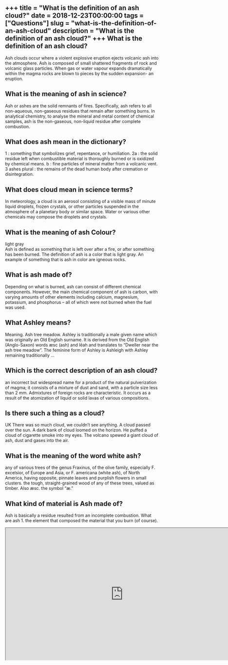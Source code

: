 +++
title = "What is the definition of an ash cloud?"
date = 2018-12-23T00:00:00
tags = ["Questions"]
slug = "what-is-the-definition-of-an-ash-cloud"
description = "What is the definition of an ash cloud?"
+++
What is the definition of an ash cloud?
---------------------------------------

Ash clouds occur where a violent explosive eruption ejects volcanic ash into the atmosphere. Ash is composed of small shattered fragments of rock and volcanic glass particles. When gas or water vapour expands dramatically within the magma rocks are blown to pieces by the sudden expansion- an eruption.

What is the meaning of ash in science?
--------------------------------------

Ash or ashes are the solid remnants of fires. Specifically, ash refers to all non-aqueous, non-gaseous residues that remain after something burns. In analytical chemistry, to analyse the mineral and metal content of chemical samples, ash is the non-gaseous, non-liquid residue after complete combustion.

What does ash mean in the dictionary?
-------------------------------------

1 : something that symbolizes grief, repentance, or humiliation. 2a : the solid residue left when combustible material is thoroughly burned or is oxidized by chemical means. b : fine particles of mineral matter from a volcanic vent. 3 ashes plural : the remains of the dead human body after cremation or disintegration.

What does cloud mean in science terms?
--------------------------------------

In meteorology, a cloud is an aerosol consisting of a visible mass of minute liquid droplets, frozen crystals, or other particles suspended in the atmosphere of a planetary body or similar space. Water or various other chemicals may compose the droplets and crystals.

What is the meaning of ash Colour?
----------------------------------

light gray  
Ash is defined as something that is left over after a fire, or after something has been burned. The definition of ash is a color that is light gray. An example of something that is ash in color are igneous rocks.

What is ash made of?
--------------------

Depending on what is burned, ash can consist of different chemical components. However, the main chemical component of ash is carbon, with varying amounts of other elements including calcium, magnesium, potassium, and phosphorus – all of which were not burned when the fuel was used.

What Ashley means?
------------------

Meaning. Ash tree meadow. Ashley is traditionally a male given name which was originally an Old English surname. It is derived from the Old English (Anglo-Saxon) words æsc (ash) and lēah and translates to “Dweller near the ash tree meadow”. The feminine form of Ashley is Ashleigh with Ashley remaining traditionally …

Which is the correct description of an ash cloud?
-------------------------------------------------

an incorrect but widespread name for a product of the natural pulverization of magma; it consists of a mixture of dust and sand, with a particle size less than 2 mm. Admixtures of foreign rocks are characteristic. It occurs as a result of the atomization of liquid or solid lavas of various compositions.

Is there such a thing as a cloud?
---------------------------------

UK There was so much cloud, we couldn’t see anything. A cloud passed over the sun. A dark bank of cloud loomed on the horizon. He puffed a cloud of cigarette smoke into my eyes. The volcano spewed a giant cloud of ash, dust and gases into the air.

What is the meaning of the word white ash?
------------------------------------------

any of various trees of the genus Fraxinus, of the olive family, especially F. excelsior, of Europe and Asia, or F. americana (white ash), of North America, having opposite, pinnate leaves and purplish flowers in small clusters. the tough, straight-grained wood of any of these trees, valued as timber. Also æsc. the symbol “æ.”

What kind of material is Ash made of?
-------------------------------------

Ash is basically a residue resulted from an incomplete combustion. What are ash 1. the element that composed the material that you burn (of course).

<iframe allow="accelerometer; autoplay; clipboard-write; encrypted-media; gyroscope; picture-in-picture" allowfullscreen="" class="__youtube_prefs__  epyt-is-override  no-lazyload" data-no-lazy="1" data-origheight="433" data-origwidth="770" data-skipgform_ajax_framebjll="" height="433" id="_ytid_11142" loading="lazy" src="https://www.youtube.com/embed/edvg4eHi_Mw?enablejsapi=1&autoplay=0&cc_load_policy=0&cc_lang_pref=&iv_load_policy=1&loop=0&modestbranding=0&rel=1&fs=1&playsinline=0&autohide=2&theme=dark&color=red&controls=1&" title="YouTube player" width="770"></iframe>